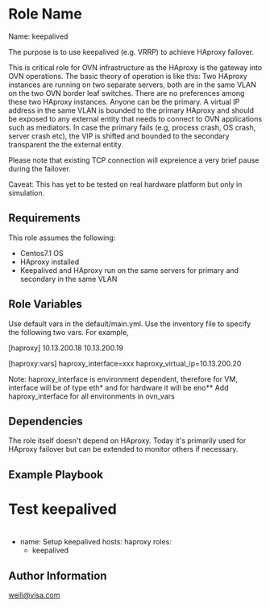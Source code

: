 Role Name
=========

Name: keepalived

The purpose is to use keepalived (e.g. VRRP) to achieve HAproxy failover.

This is critical role for OVN infrastructure as the HAproxy is the gateway into OVN operations.
The basic theory of operation is like this: Two HAproxy instances are running on two separate servers,
both are in the same VLAN on the two OVN border leaf switches. There are no preferences among these two HAproxy
instances. Anyone can be the primary. A virtual IP address in the same VLAN is bounded to the primary HAproxy and
should be exposed to any external entity that needs to connect to OVN applications such as mediators. In case the
primary fails (e.g, process crash, OS crash, server crash etc), the VIP is shifted and bounded to
the secondary transparent the the external entity.

Please note that existing TCP connection will expreience a very brief pause during the failover.

Caveat: This has yet to be tested on real hardware platform but only in simulation. 


Requirements
------------

This role assumes the following:

* Centos7.1 OS
* HAproxy installed
* Keepalived and HAproxy run on the same servers for primary and secondary in the same VLAN


Role Variables
--------------

Use default vars in the default/main.yml. Use the inventory file to specify the following two vars.
For example,

[haproxy]
10.13.200.18
10.13.200.19

[haproxy:vars]
haproxy_interface=xxx
haproxy_virtual_ip=10.13.200.20

Note: haproxy_interface is environment dependent, therefore for VM, interface will be of type eth* and for hardware it will be eno**
      Add haproxy_interface for all environments in ovn_vars


Dependencies
------------

The role itself doesn't depend on HAproxy. Today it's primarily used for HAproxy failover but
can be extended to monitor others if necessary.

Example Playbook
----------------

#
# Test keepalived
#
- name: Setup keepalived
  hosts: haproxy
  roles: 
    - keepalived


Author Information
------------------
weili@visa.com
